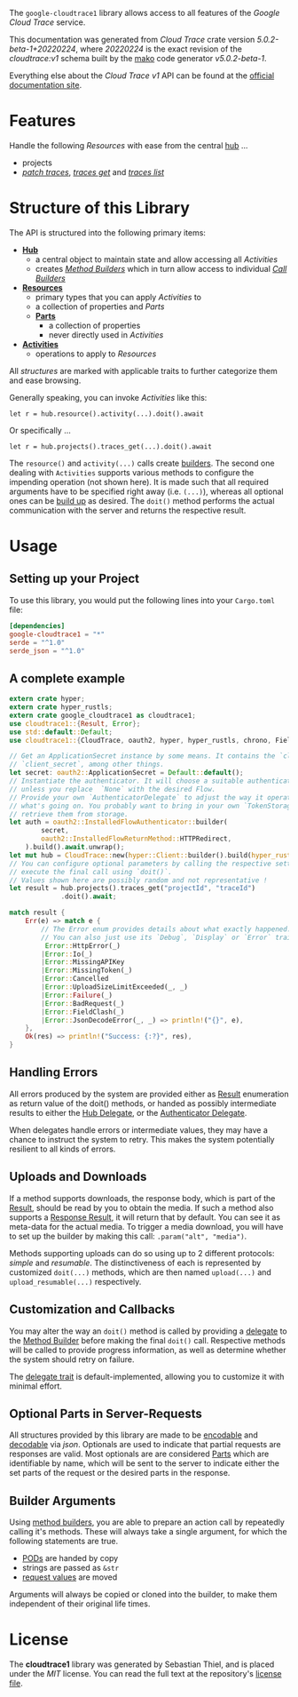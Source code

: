 <!---
DO NOT EDIT !
This file was generated automatically from 'src/generator/templates/api/README.md.mako'
DO NOT EDIT !
-->
The `google-cloudtrace1` library allows access to all features of the *Google Cloud Trace* service.

This documentation was generated from *Cloud Trace* crate version *5.0.2-beta-1+20220224*, where *20220224* is the exact revision of the *cloudtrace:v1* schema built by the [mako](http://www.makotemplates.org/) code generator *v5.0.2-beta-1*.

Everything else about the *Cloud Trace* *v1* API can be found at the
[official documentation site](https://cloud.google.com/trace).
# Features

Handle the following *Resources* with ease from the central [hub](https://docs.rs/google-cloudtrace1/5.0.2-beta-1+20220224/google_cloudtrace1/CloudTrace) ... 

* projects
 * [*patch traces*](https://docs.rs/google-cloudtrace1/5.0.2-beta-1+20220224/google_cloudtrace1/api::ProjectPatchTraceCall), [*traces get*](https://docs.rs/google-cloudtrace1/5.0.2-beta-1+20220224/google_cloudtrace1/api::ProjectTraceGetCall) and [*traces list*](https://docs.rs/google-cloudtrace1/5.0.2-beta-1+20220224/google_cloudtrace1/api::ProjectTraceListCall)




# Structure of this Library

The API is structured into the following primary items:

* **[Hub](https://docs.rs/google-cloudtrace1/5.0.2-beta-1+20220224/google_cloudtrace1/CloudTrace)**
    * a central object to maintain state and allow accessing all *Activities*
    * creates [*Method Builders*](https://docs.rs/google-cloudtrace1/5.0.2-beta-1+20220224/google_cloudtrace1/client::MethodsBuilder) which in turn
      allow access to individual [*Call Builders*](https://docs.rs/google-cloudtrace1/5.0.2-beta-1+20220224/google_cloudtrace1/client::CallBuilder)
* **[Resources](https://docs.rs/google-cloudtrace1/5.0.2-beta-1+20220224/google_cloudtrace1/client::Resource)**
    * primary types that you can apply *Activities* to
    * a collection of properties and *Parts*
    * **[Parts](https://docs.rs/google-cloudtrace1/5.0.2-beta-1+20220224/google_cloudtrace1/client::Part)**
        * a collection of properties
        * never directly used in *Activities*
* **[Activities](https://docs.rs/google-cloudtrace1/5.0.2-beta-1+20220224/google_cloudtrace1/client::CallBuilder)**
    * operations to apply to *Resources*

All *structures* are marked with applicable traits to further categorize them and ease browsing.

Generally speaking, you can invoke *Activities* like this:

```Rust,ignore
let r = hub.resource().activity(...).doit().await
```

Or specifically ...

```ignore
let r = hub.projects().traces_get(...).doit().await
```

The `resource()` and `activity(...)` calls create [builders][builder-pattern]. The second one dealing with `Activities` 
supports various methods to configure the impending operation (not shown here). It is made such that all required arguments have to be 
specified right away (i.e. `(...)`), whereas all optional ones can be [build up][builder-pattern] as desired.
The `doit()` method performs the actual communication with the server and returns the respective result.

# Usage

## Setting up your Project

To use this library, you would put the following lines into your `Cargo.toml` file:

```toml
[dependencies]
google-cloudtrace1 = "*"
serde = "^1.0"
serde_json = "^1.0"
```

## A complete example

```Rust
extern crate hyper;
extern crate hyper_rustls;
extern crate google_cloudtrace1 as cloudtrace1;
use cloudtrace1::{Result, Error};
use std::default::Default;
use cloudtrace1::{CloudTrace, oauth2, hyper, hyper_rustls, chrono, FieldMask};

// Get an ApplicationSecret instance by some means. It contains the `client_id` and 
// `client_secret`, among other things.
let secret: oauth2::ApplicationSecret = Default::default();
// Instantiate the authenticator. It will choose a suitable authentication flow for you, 
// unless you replace  `None` with the desired Flow.
// Provide your own `AuthenticatorDelegate` to adjust the way it operates and get feedback about 
// what's going on. You probably want to bring in your own `TokenStorage` to persist tokens and
// retrieve them from storage.
let auth = oauth2::InstalledFlowAuthenticator::builder(
        secret,
        oauth2::InstalledFlowReturnMethod::HTTPRedirect,
    ).build().await.unwrap();
let mut hub = CloudTrace::new(hyper::Client::builder().build(hyper_rustls::HttpsConnectorBuilder::new().with_native_roots().https_or_http().enable_http1().enable_http2().build()), auth);
// You can configure optional parameters by calling the respective setters at will, and
// execute the final call using `doit()`.
// Values shown here are possibly random and not representative !
let result = hub.projects().traces_get("projectId", "traceId")
             .doit().await;

match result {
    Err(e) => match e {
        // The Error enum provides details about what exactly happened.
        // You can also just use its `Debug`, `Display` or `Error` traits
         Error::HttpError(_)
        |Error::Io(_)
        |Error::MissingAPIKey
        |Error::MissingToken(_)
        |Error::Cancelled
        |Error::UploadSizeLimitExceeded(_, _)
        |Error::Failure(_)
        |Error::BadRequest(_)
        |Error::FieldClash(_)
        |Error::JsonDecodeError(_, _) => println!("{}", e),
    },
    Ok(res) => println!("Success: {:?}", res),
}

```
## Handling Errors

All errors produced by the system are provided either as [Result](https://docs.rs/google-cloudtrace1/5.0.2-beta-1+20220224/google_cloudtrace1/client::Result) enumeration as return value of
the doit() methods, or handed as possibly intermediate results to either the 
[Hub Delegate](https://docs.rs/google-cloudtrace1/5.0.2-beta-1+20220224/google_cloudtrace1/client::Delegate), or the [Authenticator Delegate](https://docs.rs/yup-oauth2/*/yup_oauth2/trait.AuthenticatorDelegate.html).

When delegates handle errors or intermediate values, they may have a chance to instruct the system to retry. This 
makes the system potentially resilient to all kinds of errors.

## Uploads and Downloads
If a method supports downloads, the response body, which is part of the [Result](https://docs.rs/google-cloudtrace1/5.0.2-beta-1+20220224/google_cloudtrace1/client::Result), should be
read by you to obtain the media.
If such a method also supports a [Response Result](https://docs.rs/google-cloudtrace1/5.0.2-beta-1+20220224/google_cloudtrace1/client::ResponseResult), it will return that by default.
You can see it as meta-data for the actual media. To trigger a media download, you will have to set up the builder by making
this call: `.param("alt", "media")`.

Methods supporting uploads can do so using up to 2 different protocols: 
*simple* and *resumable*. The distinctiveness of each is represented by customized 
`doit(...)` methods, which are then named `upload(...)` and `upload_resumable(...)` respectively.

## Customization and Callbacks

You may alter the way an `doit()` method is called by providing a [delegate](https://docs.rs/google-cloudtrace1/5.0.2-beta-1+20220224/google_cloudtrace1/client::Delegate) to the 
[Method Builder](https://docs.rs/google-cloudtrace1/5.0.2-beta-1+20220224/google_cloudtrace1/client::CallBuilder) before making the final `doit()` call. 
Respective methods will be called to provide progress information, as well as determine whether the system should 
retry on failure.

The [delegate trait](https://docs.rs/google-cloudtrace1/5.0.2-beta-1+20220224/google_cloudtrace1/client::Delegate) is default-implemented, allowing you to customize it with minimal effort.

## Optional Parts in Server-Requests

All structures provided by this library are made to be [encodable](https://docs.rs/google-cloudtrace1/5.0.2-beta-1+20220224/google_cloudtrace1/client::RequestValue) and 
[decodable](https://docs.rs/google-cloudtrace1/5.0.2-beta-1+20220224/google_cloudtrace1/client::ResponseResult) via *json*. Optionals are used to indicate that partial requests are responses 
are valid.
Most optionals are are considered [Parts](https://docs.rs/google-cloudtrace1/5.0.2-beta-1+20220224/google_cloudtrace1/client::Part) which are identifiable by name, which will be sent to 
the server to indicate either the set parts of the request or the desired parts in the response.

## Builder Arguments

Using [method builders](https://docs.rs/google-cloudtrace1/5.0.2-beta-1+20220224/google_cloudtrace1/client::CallBuilder), you are able to prepare an action call by repeatedly calling it's methods.
These will always take a single argument, for which the following statements are true.

* [PODs][wiki-pod] are handed by copy
* strings are passed as `&str`
* [request values](https://docs.rs/google-cloudtrace1/5.0.2-beta-1+20220224/google_cloudtrace1/client::RequestValue) are moved

Arguments will always be copied or cloned into the builder, to make them independent of their original life times.

[wiki-pod]: http://en.wikipedia.org/wiki/Plain_old_data_structure
[builder-pattern]: http://en.wikipedia.org/wiki/Builder_pattern
[google-go-api]: https://github.com/google/google-api-go-client

# License
The **cloudtrace1** library was generated by Sebastian Thiel, and is placed 
under the *MIT* license.
You can read the full text at the repository's [license file][repo-license].

[repo-license]: https://github.com/Byron/google-apis-rsblob/main/LICENSE.md

